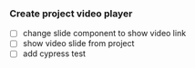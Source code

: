 ### Create project video player

- [ ] change slide component to show video link
- [ ] show video slide from project
- [ ] add cypress test
